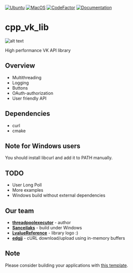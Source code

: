 [![Ubuntu](https://github.com/threadpoolexecutor/cpp_vk_lib/workflows/Ubuntu/badge.svg)](https://github.com/threadpoolexecutor/cpp_vk_lib/actions?query=workflow%3AUbuntu)
[![MacOS](https://github.com/threadpoolexecutor/cpp_vk_lib/workflows/MacOS/badge.svg)](https://github.com/threadpoolexecutor/cpp_vk_lib/actions?query=workflow%3AMacOS)
[![CodeFactor](https://www.codefactor.io/repository/github/threadpoolexecutor/cpp_vk_lib/badge/master)](https://www.codefactor.io/repository/github/threadpoolexecutor/cpp_vk_lib/overview/master)
[![Documentation](https://img.shields.io/badge/docs-doxygen-blue.svg)](https://threadpoolexecutor.github.io/cpp_vk_lib/index.html)

# cpp_vk_lib

![alt text](https://github.com/threadpoolexecutor/cpp_vk_lib/blob/master/images/cpp_vk_lib_logo_big.jpg?raw=true)

High performance VK API library

## Overview

* Multithreading
* Logging
* Buttons
* OAuth-authorization
* User friendly API

## Dependencies
* curl
* cmake

## Note for Windows users

You should install libcurl and add it to PATH manually.

## TODO

* User Long Poll
* More examples
* Windows build without external dependencies

## Our team

* **[threadpoolexecutor](https://github.com/threadpoolexecutor)** - author
* **[Sanceilaks](https://github.com/Sanceilaks)** - build under Windows
* **[LvalueReference](https://github.com/LvalueReference)** - library logo :)
* **[edgjj](https://github.com/edgjj)** - cURL download/upload using in-memory buffers

## Note

Please consider building your applications with [this template](https://github.com/threadpoolexecutor/template_cpp_vk_bot).

